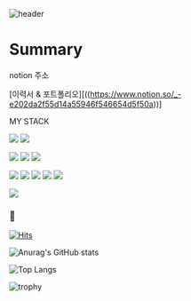![header](https://capsule-render.vercel.app/api?type=waving&color=gradient&height=300&section=header&text=Welcome%20To%20Soonhansaram&fontSize=60)


# Summary
notion 주소


[이력서 & 포트폴리오][((https://www.notion.so/_-e202da2f55d14a55946f546654d5f50a))]

MY STACK 


![](https://img.shields.io/badge/Language-Dart-blue) ![](https://img.shields.io/badge/Language-JavaScript-blue) 


![](https://img.shields.io/badge/DB-mysql-red) ![](https://img.shields.io/badge/DB-mongoDB-red) ![](https://img.shields.io/badge/DB-firebase-red)


![](https://img.shields.io/badge/stack-nodeJs-yellow) ![](https://img.shields.io/badge/stack-reactJS-yellow) ![](https://img.shields.io/badge/stack-html-yellow) ![](https://img.shields.io/badge/stack-css-yellow) ![](https://img.shields.io/badge/stack-WebSocket-yellow)


![](https://img.shields.io/badge/App-flutter-green)
### :walking:  

[![Hits](https://hits.seeyoufarm.com/api/count/incr/badge.svg?url=https%3A%2F%2Fgithub.com%2Fsoonhansaram%2Fhit-counter&count_bg=%23DDDDDD&title_bg=%23A4FB89&icon=&icon_color=%23000000&title=hits&edge_flat=false)](https://hits.seeyoufarm.com)



![Anurag's GitHub stats](https://github-readme-stats.vercel.app/api?username=soonhansaram)

![Top Langs](https://github-readme-stats.vercel.app/api/top-langs/?username=soonhansaram&theme=dark&layout=compact)

![trophy](https://github-profile-trophy.vercel.app/?username=soonhansaram&theme=onedark&row=1)
